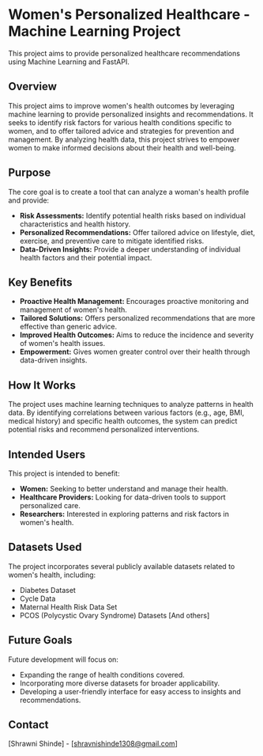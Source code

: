 # Women's Personalized Healthcare - Machine Learning Project
This project aims to provide personalized healthcare recommendations using Machine Learning and FastAPI.

## Overview

This project aims to improve women's health outcomes by leveraging machine learning to provide personalized insights and recommendations. It seeks to identify risk factors for various health conditions specific to women, and to offer tailored advice and strategies for prevention and management. By analyzing health data, this project strives to empower women to make informed decisions about their health and well-being.

## Purpose

The core goal is to create a tool that can analyze a woman's health profile and provide:

*   **Risk Assessments:** Identify potential health risks based on individual characteristics and health history.
*   **Personalized Recommendations:** Offer tailored advice on lifestyle, diet, exercise, and preventive care to mitigate identified risks.
*   **Data-Driven Insights:** Provide a deeper understanding of individual health factors and their potential impact.

## Key Benefits

*   **Proactive Health Management:** Encourages proactive monitoring and management of women's health.
*   **Tailored Solutions:** Offers personalized recommendations that are more effective than generic advice.
*   **Improved Health Outcomes:** Aims to reduce the incidence and severity of women's health issues.
*   **Empowerment:** Gives women greater control over their health through data-driven insights.

## How It Works

The project uses machine learning techniques to analyze patterns in health data. By identifying correlations between various factors (e.g., age, BMI, medical history) and specific health outcomes, the system can predict potential risks and recommend personalized interventions.

## Intended Users

This project is intended to benefit:

*   **Women:** Seeking to better understand and manage their health.
*   **Healthcare Providers:** Looking for data-driven tools to support personalized care.
*   **Researchers:** Interested in exploring patterns and risk factors in women's health.

## Datasets Used

The project incorporates several publicly available datasets related to women's health, including:

*   Diabetes Dataset
*   Cycle Data
*   Maternal Health Risk Data Set
*   PCOS (Polycystic Ovary Syndrome) Datasets
    [And others]

## Future Goals

Future development will focus on:

*   Expanding the range of health conditions covered.
*   Incorporating more diverse datasets for broader applicability.
*   Developing a user-friendly interface for easy access to insights and recommendations.

## Contact

[Shrawni Shinde] - [shravnishinde1308@gmail.com]



